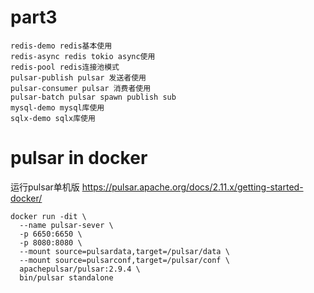 # part3
    redis-demo redis基本使用
    redis-async redis tokio async使用
    redis-pool redis连接池模式
    pulsar-publish pulsar 发送者使用
    pulsar-consumer pulsar 消费者使用
    pulsar-batch pulsar spawn publish sub
    mysql-demo mysql库使用
    sqlx-demo sqlx库使用

# pulsar in docker
运行pulsar单机版 https://pulsar.apache.org/docs/2.11.x/getting-started-docker/
```shell    
docker run -dit \
  --name pulsar-sever \
  -p 6650:6650 \
  -p 8080:8080 \
  --mount source=pulsardata,target=/pulsar/data \
  --mount source=pulsarconf,target=/pulsar/conf \
  apachepulsar/pulsar:2.9.4 \
  bin/pulsar standalone
```
